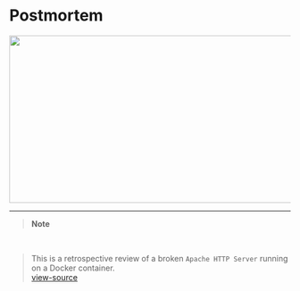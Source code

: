 # Postmortem

<div align="center">
 <img src="./img/on_call_person.png" width="640" height="300" />
</div>

---
> **Note**  
<br/>

> This is a retrospective review of a broken `Apache HTTP Server` running on a Docker container.  
> [view-source](./postmortem.md)

